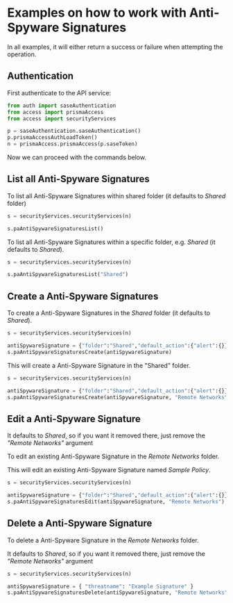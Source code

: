 # Examples on how to work with Anti-Spyware Signatures
In all examples, it will either return a success or failure when attempting the operation.

## Authentication
First authenticate to the API service:
```python
from auth import saseAuthentication
from access import prismaAccess
from access import securityServices

p = saseAuthentication.saseAuthentication()
p.prismaAccessAuthLoadToken()
n = prismaAccess.prismaAccess(p.saseToken)
```

Now we can proceed with the commands below.

## List all Anti-Spyware Signatures
To list all Anti-Spyware Signatures within shared folder (it defaults to _Shared_ folder)
```python
s = securityServices.securityServices(n)

s.paAntiSpywareSignaturesList()
```


To list all Anti-Spyware Signatures within a specific folder, e.g. _Shared_ (it defaults to _Shared_).
```python
s = securityServices.securityServices(n)

s.paAntiSpywareSignaturesList("Shared")
```


## Create a Anti-Spyware Signatures
To create a Anti-Spyware Signatures in the _Shared_ folder (it defaults to _Shared_).

```python
s = securityServices.securityServices(n)

antiSpywareSignature = {"folder":"Shared","default_action":{"alert":{}},"threatname":"Example Signature","severity":"informational","direction":"both","cve":["CVE-12345"],"signature":{"standard":[{"name":"ExampleSig","scope":"protocol-data-unit","and_condition":[{"name":"And Condition 1","or_condition":[{"name":"Or Condition 1","operator":{"less_than":{"value":0,"context":"ssl-req-client-hello-missing-sni"}}}]}]}]},"threat_id":"15123"}
s.paAntiSpywareSignaturesCreate(antiSpywareSignature)
```

This will create a Anti-Spyware Signature in the "Shared" folder.

```python
s = securityServices.securityServices(n)

antiSpywareSignature = {"folder":"Shared","default_action":{"alert":{}},"threatname":"Example Signature","severity":"informational","direction":"both","cve":["CVE-12345"],"signature":{"standard":[{"name":"ExampleSig","scope":"protocol-data-unit","and_condition":[{"name":"And Condition 1","or_condition":[{"name":"Or Condition 1","operator":{"less_than":{"value":0,"context":"ssl-req-client-hello-missing-sni"}}}]}]}]},"threat_id":"15123"}
s.paAntiSpywareSignaturesCreate(antiSpywareSignature, "Remote Networks")
```

## Edit a Anti-Spyware Signature
It defaults to _Shared_, so if you want it removed there, just remove the _"Remote Networks"_ argument

To edit an existing Anti-Spyware Signature in the _Remote Networks_ folder. 

This will edit an existing Anti-Spyware Signature named _Sample Policy_.

```python
s = securityServices.securityServices(n)

antiSpywareSignature = {"folder":"Shared","default_action":{"alert":{}},"threatname":"Example Signature","severity":"informational","direction":"both","cve":["CVE-12345"],"signature":{"standard":[{"name":"EditExampleSig","scope":"protocol-data-unit","and_condition":[{"name":"And Condition 1","or_condition":[{"name":"Or Condition 1","operator":{"less_than":{"value":0,"context":"ssl-req-client-hello-missing-sni"}}}]}]}]},"threat_id":"15123"}
s.paAntiSpywareSignaturesEdit(antiSpywareSignature, "Remote Networks")
```

## Delete a Anti-Spyware Signature
To delete a Anti-Spyware Signature in the _Remote Networks_ folder. 

It defaults to _Shared_, so if you want it removed there, just remove the _"Remote Networks"_ argument

```python
s = securityServices.securityServices(n)

antiSpywareSignature = { "threatname": "Example Signature" }
s.paAntiSpywareSignaturesDelete(antiSpywareSignature, "Remote Networks")
```